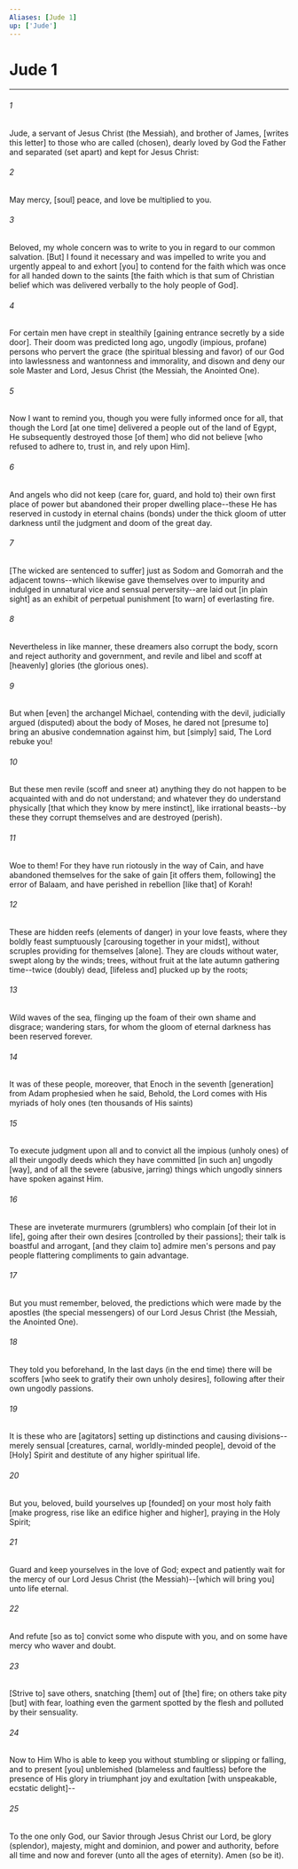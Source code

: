```yaml
---
Aliases: [Jude 1]
up: ['Jude']
---
```

# Jude 1

***


###### 1 


Jude, a servant of Jesus Christ (the Messiah), and brother of James, [writes this letter] to those who are called (chosen), dearly loved by God the Father and separated (set apart) and kept for Jesus Christ: 


###### 2 


May mercy, [soul] peace, and love be multiplied to you. 


###### 3 


Beloved, my whole concern was to write to you in regard to our common salvation. [But] I found it necessary and was impelled to write you and urgently appeal to and exhort [you] to contend for the faith which was once for all handed down to the saints [the faith which is that sum of Christian belief which was delivered verbally to the holy people of God]. 


###### 4 


For certain men have crept in stealthily [gaining entrance secretly by a side door]. Their doom was predicted long ago, ungodly (impious, profane) persons who pervert the grace (the spiritual blessing and favor) of our God into lawlessness and wantonness and immorality, and disown and deny our sole Master and Lord, Jesus Christ (the Messiah, the Anointed One). 


###### 5 


Now I want to remind you, though you were fully informed once for all, that though the Lord [at one time] delivered a people out of the land of Egypt, He subsequently destroyed those [of them] who did not believe [who refused to adhere to, trust in, and rely upon Him]. 


###### 6 


And angels who did not keep (care for, guard, and hold to) their own first place of power but abandoned their proper dwelling place--these He has reserved in custody in eternal chains (bonds) under the thick gloom of utter darkness until the judgment and doom of the great day. 


###### 7 


[The wicked are sentenced to suffer] just as Sodom and Gomorrah and the adjacent towns--which likewise gave themselves over to impurity and indulged in unnatural vice and sensual perversity--are laid out [in plain sight] as an exhibit of perpetual punishment [to warn] of everlasting fire. 


###### 8 


Nevertheless in like manner, these dreamers also corrupt the body, scorn and reject authority and government, and revile and libel and scoff at [heavenly] glories (the glorious ones). 


###### 9 


But when [even] the archangel Michael, contending with the devil, judicially argued (disputed) about the body of Moses, he dared not [presume to] bring an abusive condemnation against him, but [simply] said, The Lord rebuke you! 


###### 10 


But these men revile (scoff and sneer at) anything they do not happen to be acquainted with and do not understand; and whatever they do understand physically [that which they know by mere instinct], like irrational beasts--by these they corrupt themselves and are destroyed (perish). 


###### 11 


Woe to them! For they have run riotously in the way of Cain, and have abandoned themselves for the sake of gain [it offers them, following] the error of Balaam, and have perished in rebellion [like that] of Korah! 


###### 12 


These are hidden reefs (elements of danger) in your love feasts, where they boldly feast sumptuously [carousing together in your midst], without scruples providing for themselves [alone]. They are clouds without water, swept along by the winds; trees, without fruit at the late autumn gathering time--twice (doubly) dead, [lifeless and] plucked up by the roots; 


###### 13 


Wild waves of the sea, flinging up the foam of their own shame and disgrace; wandering stars, for whom the gloom of eternal darkness has been reserved forever. 


###### 14 


It was of these people, moreover, that Enoch in the seventh [generation] from Adam prophesied when he said, Behold, the Lord comes with His myriads of holy ones (ten thousands of His saints) 


###### 15 


To execute judgment upon all and to convict all the impious (unholy ones) of all their ungodly deeds which they have committed [in such an] ungodly [way], and of all the severe (abusive, jarring) things which ungodly sinners have spoken against Him. 


###### 16 


These are inveterate murmurers (grumblers) who complain [of their lot in life], going after their own desires [controlled by their passions]; their talk is boastful and arrogant, [and they claim to] admire men's persons and pay people flattering compliments to gain advantage. 


###### 17 


But you must remember, beloved, the predictions which were made by the apostles (the special messengers) of our Lord Jesus Christ (the Messiah, the Anointed One). 


###### 18 


They told you beforehand, In the last days (in the end time) there will be scoffers [who seek to gratify their own unholy desires], following after their own ungodly passions. 


###### 19 


It is these who are [agitators] setting up distinctions and causing divisions--merely sensual [creatures, carnal, worldly-minded people], devoid of the [Holy] Spirit and destitute of any higher spiritual life. 


###### 20 


But you, beloved, build yourselves up [founded] on your most holy faith [make progress, rise like an edifice higher and higher], praying in the Holy Spirit; 


###### 21 


Guard and keep yourselves in the love of God; expect and patiently wait for the mercy of our Lord Jesus Christ (the Messiah)--[which will bring you] unto life eternal. 


###### 22 


And refute [so as to] convict some who dispute with you, and on some have mercy who waver and doubt. 


###### 23 


[Strive to] save others, snatching [them] out of [the] fire; on others take pity [but] with fear, loathing even the garment spotted by the flesh and polluted by their sensuality. 


###### 24 


Now to Him Who is able to keep you without stumbling or slipping or falling, and to present [you] unblemished (blameless and faultless) before the presence of His glory in triumphant joy and exultation [with unspeakable, ecstatic delight]-- 


###### 25 


To the one only God, our Savior through Jesus Christ our Lord, be glory (splendor), majesty, might and dominion, and power and authority, before all time and now and forever (unto all the ages of eternity). Amen (so be it).
